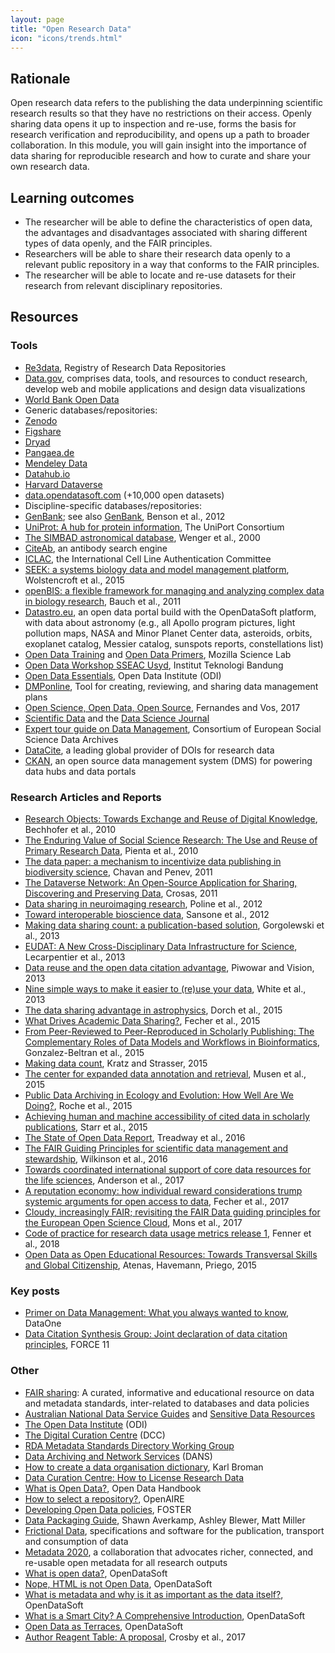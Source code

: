 ```yaml
---
layout: page
title: "Open Research Data"
icon: "icons/trends.html"
---
```


## Rationale

Open research data refers to the publishing the data underpinning scientific 
research results so that they have no restrictions on their access. Openly 
sharing data opens it up to inspection and re-use, forms the basis for research 
verification and reproducibility, and opens up a path to broader collaboration. 
In this module, you will gain insight into the importance of data sharing for 
reproducible research and how to curate and share your own research data.

## Learning outcomes

* The researcher will be able to define the characteristics of open data, the 
  advantages and disadvantages associated with sharing different types of data 
  openly, and the FAIR principles.
* Researchers will be able to share their research data openly to a relevant 
  public repository in a way that conforms to the FAIR principles.
* The researcher will be able to locate and re-use datasets for their research 
  from relevant disciplinary repositories.

## Resources

### Tools

- [Re3data](https://www.re3data.org/), Registry of Research Data Repositories
- [Data.gov](https://www.data.gov/), comprises data, tools, and resources to conduct research, develop web and mobile applications and design data visualizations
- [World Bank Open Data](https://data.worldbank.org/)
- Generic databases/repositories:
 - [Zenodo](https://zenodo.org/)
 - [Figshare](https://figshare.com/)
 - [Dryad](http://datadryad.org/)
 - [Pangaea.de](https://pangaea.de/)
 - [Mendeley Data](https://data.mendeley.com/)
 - [Datahub.io](http://datahub.io/)
 - [Harvard Dataverse](https://dataverse.harvard.edu/)
 - [data.opendatasoft.com](http://data.opendatasoft.com/) (+10,000 open datasets)
- Discipline-specific databases/repositories:
 - [GenBank](https://www.ncbi.nlm.nih.gov/genbank/); see also [GenBank](https://academic.oup.com/nar/article/41/D1/D36/1068219), Benson et al., 2012
 - [UniProt: A hub for protein information](https://academic.oup.com/nar/article/43/D1/D204/2439939), The UniPort Consortium
 - [The SIMBAD astronomical database](https://aas.aanda.org/articles/aas/abs/2000/07/ds1821/ds1821.html), Wenger et al., 2000
 - [CiteAb](https://www.citeab.com/), an antibody search engine
 - [ICLAC](http://iclac.org/), the International Cell Line Authentication Committee
 - [SEEK: a systems biology data and model management platform](https://bmcsystbiol.biomedcentral.com/articles/10.1186/s12918-015-0174-y), Wolstencroft et al., 2015
 - [openBIS: a flexible framework for managing and analyzing complex data in biology research](https://bmcbioinformatics.biomedcentral.com/articles/10.1186/1471-2105-12-468), Bauch et al., 2011
 - [Datastro.eu](http://www.datastro.eu/), an open data portal build with the OpenDataSoft platform, with data about astronomy (e.g., all Apollo program pictures, light pollution maps, NASA and Minor Planet Center data, asteroids, orbits, exoplanet catalog, Messier catalog, sunspots reports, constellations list)
- [Open Data Training](https://github.com/mozillascience/open-data-training) and [Open Data Primers](https://github.com/mozillascience/open-data-primers), Mozilla Science Lab
- [Open Data Workshop SSEAC Usyd](https://osf.io/s76gu/), Institut Teknologi Bandung
- [Open Data Essentials](http://accelerate.theodi.org/), Open Data Institute (ODI)
- [DMPonline](https://dmponline.dcc.ac.uk/), Tool for creating, reviewing, and sharing data management plans
- [Open Science, Open Data, Open Source](https://pfern.github.io/OSODOS/gitbook/), Fernandes and Vos, 2017
- [Scientific Data](https://www.nature.com/sdata/) and the [Data Science Journal](http://www.codata.org/publications/data-science-journal)
- [Expert tour guide on Data Management](https://www.cessda.eu/Research-Infrastructure/Training/Expert-tour-guide-on-Data-Management), Consortium of European Social Science Data Archives
- [DataCite](https://www.datacite.org/), a leading global provider of DOIs for research data
- [CKAN](https://github.com/ckan/ckan), an open source data management system (DMS) for powering data hubs and data portals

### Research Articles and Reports

- [Research Objects: Towards Exchange and Reuse of Digital Knowledge](http://precedings.nature.com/documents/4626/version/1), Bechhofer et al., 2010
- [The Enduring Value of Social Science Research: The Use and Reuse of Primary Research Data](https://deepblue.lib.umich.edu/handle/2027.42/78307), Pienta et al., 2010
- [The data paper: a mechanism to incentivize data publishing in biodiversity science](https://bmcbioinformatics.biomedcentral.com/articles/10.1186/1471-2105-12-S15-S2), Chavan and Penev, 2011
- [The Dataverse Network: An Open-Source Application for Sharing, Discovering and Preserving Data](http://www.dlib.org/dlib/january11/crosas/01crosas.html), Crosas, 2011
- [Data sharing in neuroimaging research](https://www.frontiersin.org/articles/10.3389/fninf.2012.00009/full), Poline et al., 2012
- [Toward interoperable bioscience data](https://www.nature.com/articles/ng.1054), Sansone et al., 2012
- [Making data sharing count: a publication-based solution](https://www.frontiersin.org/articles/10.3389/fnins.2013.00009/full), Gorgolewski et al., 2013
- [EUDAT: A New Cross-Disciplinary Data Infrastructure for Science](http://www.ijdc.net/article/view/8.1.279), Lecarpentier et al., 2013
- [Data reuse and the open data citation advantage](https://peerj.com/articles/175/), Piwowar and Vision, 2013
- [Nine simple ways to make it easier to (re)use your data](https://peerj.com/preprints/7/), White et al., 2013
- [The data sharing advantage in astrophysics](https://arxiv.org/abs/1511.02512), Dorch et al., 2015
- [What Drives Academic Data Sharing?](http://journals.plos.org/plosone/article?id=10.1371/journal.pone.0118053), Fecher et al., 2015
- [From Peer-Reviewed to Peer-Reproduced in Scholarly Publishing: The Complementary Roles of Data Models and Workflows in Bioinformatics](http://journals.plos.org/plosone/article?id=10.1371/journal.pone.0127612), Gonzalez-Beltran et al., 2015
- [Making data count](https://www.nature.com/articles/sdata201539), Kratz and Strasser, 2015
- [The center for expanded data annotation and retrieval](https://academic.oup.com/jamia/article/22/6/1148/2357598), Musen et al., 2015
- [Public Data Archiving in Ecology and Evolution: How Well Are We Doing?](http://journals.plos.org/plosbiology/article?id=10.1371/journal.pbio.1002295), Roche et al., 2015
- [Achieving human and machine accessibility of cited data in scholarly publications](https://peerj.com/articles/cs-1/), Starr et al., 2015
- [The State of Open Data Report](https://figshare.com/articles/The_State_of_Open_Data_Report/4036398), Treadway et al., 2016
- [The FAIR Guiding Principles for scientific data management and stewardship](https://www.nature.com/articles/sdata201618), Wilkinson et al., 2016
- [Towards coordinated international support of core data resources for the life sciences](https://www.biorxiv.org/content/early/2017/04/27/110825), Anderson et al., 2017
- [A reputation economy: how individual reward considerations trump systemic arguments for open access to data](https://www.nature.com/articles/palcomms201751), Fecher et al., 2017
- [Cloudy, increasingly FAIR; revisiting the FAIR Data guiding principles for the European Open Science Cloud](https://content.iospress.com/articles/information-services-and-use/isu824), Mons et al., 2017
- [Code of practice for research data usage metrics release 1](https://peerj.com/preprints/26505/), Fenner et al., 2018
- [Open Data as Open Educational Resources: Towards Transversal Skills and Global Citizenship](http://dx.doi.org/10.5944/openpraxis.7.4.233), Atenas, Havemann, Priego, 2015

### Key posts

- [Primer on Data Management: What you always wanted to know](https://www.dataone.org/sites/all/documents/DataONE_BP_Primer_020212.pdf), DataOne
- [Data Citation Synthesis Group: Joint declaration of data citation principles](https://www.force11.org/datacitationprinciples), FORCE 11

### Other

- [FAIR sharing](https://fairsharing.org/): A curated, informative and educational resource on data and metadata standards, inter-related to databases and data policies
- [Australian National Data Service Guides](http://www.ands.org.au/guides) and [Sensitive Data Resources](http://www.ands.org.au/working-with-data/sensitive-data)
- [The Open Data Institute](https://theodi.org/) (ODI)
- [The Digital Curation Centre](http://www.dcc.ac.uk/) (DCC)
- [RDA Metadata Standards Directory Working Group](http://rd-alliance.github.io/metadata-directory/)
- [Data Archiving and Network Services](https://dans.knaw.nl/nl) (DANS)
- [How to create a data organisation dictionary](http://kbroman.org/dataorg/pages/dictionary.html), Karl Broman
- [Data Curation Centre: How to License Research Data](http://www.dcc.ac.uk/resources/how-guides/license-research-data)
- [What is Open Data?](http://opendatahandbook.org/guide/en/what-is-open-data/), Open Data Handbook
- [How to select a repository?](https://www.openaire.eu/opendatapilot-repository), OpenAIRE
- [Developing Open Data policies](https://www.fosteropenscience.eu/sites/default/files/pdf/2276.pdf), FOSTER
- [Data Packaging Guide](https://github.com/saverkamp/beyond-open-data/blob/master/DataGuide.md), Shawn Averkamp, Ashley Blewer, Matt Miller
- [Frictional Data](https://frictionlessdata.io/), specifications and software for the publication, transport and consumption of data
- [Metadata 2020](http://www.metadata2020.org/), a collaboration that advocates richer, connected, and re-usable open metadata for all research outputs
- [What is open data?](https://www.opendatasoft.com/2017/02/16/what-is-open-data/), OpenDataSoft
- [Nope, HTML is not Open Data](https://www.opendatasoft.com/2016/05/23/nope-html-is-not-open-data/), OpenDataSoft
- [What is metadata and why is it as important as the data itself?](https://www.opendatasoft.com/2016/08/25/what-is-metadata-and-why-is-it-important-data/), OpenDataSoft
- [What is a Smart City? A Comprehensive Introduction](https://www.opendatasoft.com/2017/07/18/what-is-a-smart-city-a-comprehensive-introduction/), OpenDataSoft
- [Open Data as Terraces](https://www.opendatasoft.com/2016/12/27/open-data-terraces/), OpenDataSoft
- [Author Reagent Table: A proposal](https://f1000research.com/posters/6-449), Crosby et al., 2017
